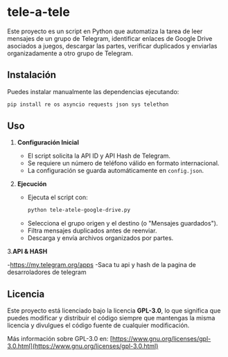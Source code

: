 # tele-a-tele

Este proyecto es un script en Python que automatiza la tarea de leer mensajes de un grupo de Telegram, identificar enlaces de Google Drive asociados a juegos, descargar las partes, verificar duplicados y enviarlas organizadamente a otro grupo de Telegram.

## Instalación

  Puedes instalar manualmente las dependencias ejecutando:

```bash
pip install re os asyncio requests json sys telethon
```

## Uso

1. **Configuración Inicial**

   - El script solicita la API ID y API Hash de Telegram.
   - Se requiere un número de teléfono válido en formato internacional.
   - La configuración se guarda automáticamente en `config.json`.

2. **Ejecución**

   - Ejecuta el script con:
     ```bash
     python tele-atele-google-drive.py
     ```
   - Selecciona el grupo origen y el destino (o "Mensajes guardados").
   - Filtra mensajes duplicados antes de reenviar.
   - Descarga y envía archivos organizados por partes.

3.**API & HASH**

  -https://my.telegram.org/apps
  -Saca tu api y hash de la pagina de desarroladores de telegram

## Licencia

Este proyecto está licenciado bajo la licencia **GPL-3.0**, lo que significa que puedes modificar y distribuir el código siempre que mantengas la misma licencia y divulgues el código fuente de cualquier modificación.

Más información sobre GPL-3.0 en: [https://www.gnu.org/licenses/gpl-3.0.html](https://www.gnu.org/licenses/gpl-3.0.html)

